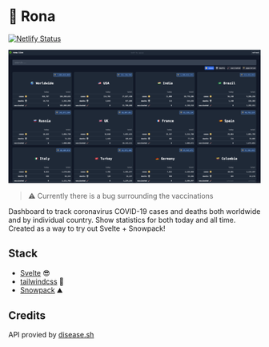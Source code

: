 # 🦠 Rona

[![Netlify Status](https://api.netlify.com/api/v1/badges/ffc2a54b-f017-4718-aacb-850a505138e7/deploy-status)](https://app.netlify.com/sites/rona/deploys)

![Screenshot](./public/screenshot.png)

> ⚠️ Currently there is a bug surrounding the vaccinations

Dashboard to track coronavirus COVID-19 cases and deaths both worldwide and by individual country. Show statistics for both today and all time. Created as a way to try out Svelte + Snowpack!

## Stack

-   [Svelte](https://svelte.dev/) 😎
-   [tailwindcss](https://tailwindcss.com/) 🎨
-   [Snowpack](https://www.snowpack.dev/) ⛰️

## Credits

API provied by [disease.sh](https://disease.sh/)
